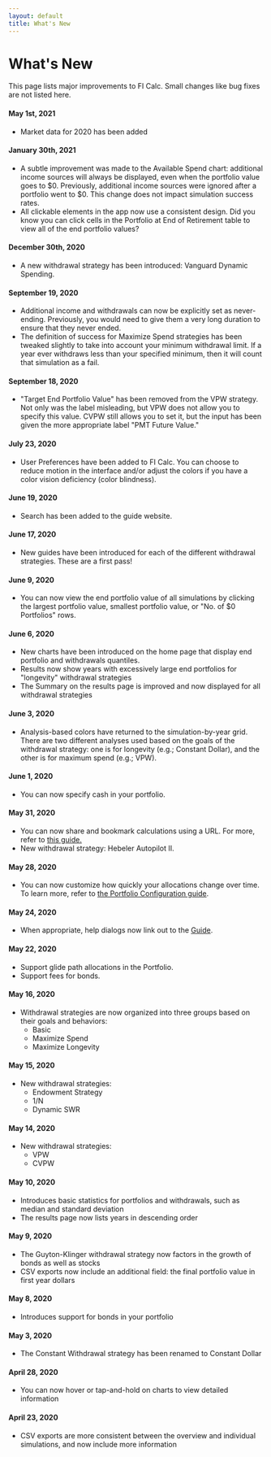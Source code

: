 ```yaml
---
layout: default
title: What's New
---
```


# What's New

This page lists major improvements to FI Calc. Small changes like bug fixes are
not listed here.

#### May 1st, 2021

- Market data for 2020 has been added

#### January 30th, 2021

- A subtle improvement was made to the Available Spend chart: additional income
  sources will always be displayed, even when the portfolio value goes to $0.
  Previously, additional income sources were ignored after a portfolio went to
  $0. This change does not impact simulation success rates.
- All clickable elements in the app now use a consistent design. Did you know
  you can click cells in the Portfolio at End of Retirement table to view all of
  the end portfolio values?

#### December 30th, 2020

- A new withdrawal strategy has been introduced: Vanguard Dynamic Spending.

#### September 19, 2020

- Additional income and withdrawals can now be explicitly set as never-ending.
  Previously, you would need to give them a very long duration to ensure that
  they never ended.
- The definition of success for Maximize Spend strategies has been tweaked
  slightly to take into account your minimum withdrawal limit. If a year ever
  withdraws less than your specified minimum, then it will count that simulation
  as a fail.

#### September 18, 2020

- "Target End Portfolio Value" has been removed from the VPW strategy. Not only
  was the label misleading, but VPW does not allow you to specify this value.
  CVPW still allows you to set it, but the input has been given the more
  appropriate label "PMT Future Value."

#### July 23, 2020

- User Preferences have been added to FI Calc. You can choose to reduce motion
  in the interface and/or adjust the colors if you have a color vision
  deficiency (color blindness).

#### June 19, 2020

- Search has been added to the guide website.

#### June 17, 2020

- New guides have been introduced for each of the different withdrawal
  strategies. These are a first pass!

#### June 9, 2020

- You can now view the end portfolio value of all simulations by clicking the
  largest portfolio value, smallest portfolio value, or "No. of \$0 Portfolios"
  rows.

#### June 6, 2020

- New charts have been introduced on the home page that display end portfolio
  and withdrawals quantiles.
- Results now show years with excessively large end portfolios for "longevity"
  withdrawal strategies
- The Summary on the results page is improved and now displayed for all
  withdrawal strategies

#### June 3, 2020

- Analysis-based colors have returned to the simulation-by-year grid. There are
  two different analyses used based on the goals of the withdrawal strategy: one
  is for longevity (e.g.; Constant Dollar), and the other is for maximum spend
  (e.g.; VPW).

#### June 1, 2020

- You can now specify cash in your portfolio.

#### May 31, 2020

- You can now share and bookmark calculations using a URL. For more, refer to
  [this guide.](/usage-guides/saving-calculations/)
- New withdrawal strategy: Hebeler Autopilot II.

#### May 28, 2020

- You can now customize how quickly your allocations change over time. To learn
  more, refer to [the Portfolio Configuration guide](/configuration/portfolio/).

#### May 24, 2020

- When appropriate, help dialogs now link out to the
  [Guide](https://ficalc.app/introduction/).

#### May 22, 2020

- Support glide path allocations in the Portfolio.
- Support fees for bonds.

#### May 16, 2020

- Withdrawal strategies are now organized into three groups based on their goals
  and behaviors:
  - Basic
  - Maximize Spend
  - Maximize Longevity

#### May 15, 2020

- New withdrawal strategies:
  - Endowment Strategy
  - 1/N
  - Dynamic SWR

#### May 14, 2020

- New withdrawal strategies:
  - VPW
  - CVPW

#### May 10, 2020

- Introduces basic statistics for portfolios and withdrawals, such as median and
  standard deviation
- The results page now lists years in descending order

#### May 9, 2020

- The Guyton-Klinger withdrawal strategy now factors in the growth of bonds as
  well as stocks
- CSV exports now include an additional field: the final portfolio value in
  first year dollars

#### May 8, 2020

- Introduces support for bonds in your portfolio

#### May 3, 2020

- The Constant Withdrawal strategy has been renamed to Constant Dollar

#### April 28, 2020

- You can now hover or tap-and-hold on charts to view detailed information

#### April 23, 2020

- CSV exports are more consistent between the overview and individual
  simulations, and now include more information
